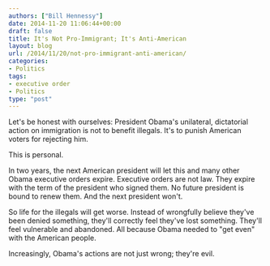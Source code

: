 ```yaml
---
authors: ["Bill Hennessy"]
date: 2014-11-20 11:06:44+00:00
draft: false
title: It's Not Pro-Immigrant; It's Anti-American
layout: blog
url: /2014/11/20/not-pro-immigrant-anti-american/
categories:
- Politics
tags:
- executive order
- Politics
type: "post"
---
```


Let's be honest with ourselves: President Obama's unilateral, dictatorial action on immigration is not to benefit illegals. It's to punish American voters for rejecting him.

This is personal.

In two years, the next American president will let this and many other Obama executive orders expire. Executive orders are not law. They expire with the term of the president who signed them. No future president is bound to renew them. And the next president won't.

So life for the illegals will get worse. Instead of wrongfully believe they've been denied something, they'll correctly feel they've lost something. They'll feel vulnerable and abandoned. All because Obama needed to "get even" with the American people.

Increasingly, Obama's actions are not just wrong; they're evil.

